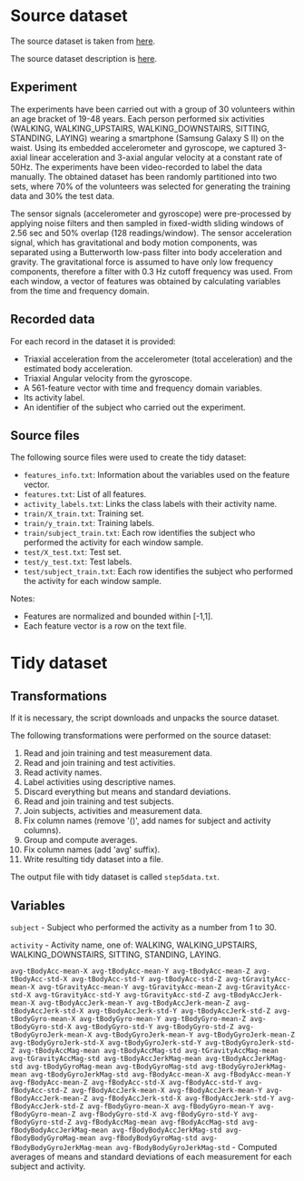 # Source dataset
The source dataset is taken from [here](https://d396qusza40orc.cloudfront.net/getdata%2Fprojectfiles%2FUCI%20HAR%20Dataset.zip).

The source dataset description is [here](http://archive.ics.uci.edu/ml/datasets/Human+Activity+Recognition+Using+Smartphones).

## Experiment

The experiments have been carried out with a group of 30 volunteers within an age bracket of 19-48 years. Each person performed six activities (WALKING, WALKING_UPSTAIRS, WALKING_DOWNSTAIRS, SITTING, STANDING, LAYING) wearing a smartphone (Samsung Galaxy S II) on the waist. Using its embedded accelerometer and gyroscope, we captured 3-axial linear acceleration and 3-axial angular velocity at a constant rate of 50Hz. The experiments have been video-recorded to label the data manually. The obtained dataset has been randomly partitioned into two sets, where 70% of the volunteers was selected for generating the training data and 30% the test data. 

The sensor signals (accelerometer and gyroscope) were pre-processed by applying noise filters and then sampled in fixed-width sliding windows of 2.56 sec and 50% overlap (128 readings/window). The sensor acceleration signal, which has gravitational and body motion components, was separated using a Butterworth low-pass filter into body acceleration and gravity. The gravitational force is assumed to have only low frequency components, therefore a filter with 0.3 Hz cutoff frequency was used. From each window, a vector of features was obtained by calculating variables from the time and frequency domain.

## Recorded data

For each record in the dataset it is provided: 
- Triaxial acceleration from the accelerometer (total acceleration) and the estimated body acceleration. 
- Triaxial Angular velocity from the gyroscope. 
- A 561-feature vector with time and frequency domain variables. 
- Its activity label. 
- An identifier of the subject who carried out the experiment.

## Source files

The following source files were used to create the tidy dataset:
* `features_info.txt`: Information about the variables used on the feature vector.
* `features.txt`: List of all features.
* `activity_labels.txt`: Links the class labels with their activity name.
* `train/X_train.txt`: Training set.
* `train/y_train.txt`: Training labels.
* `train/subject_train.txt`: Each row identifies the subject who performed the activity for each window sample.
* `test/X_test.txt`: Test set.
* `test/y_test.txt`: Test labels.
* `test/subject_train.txt`: Each row identifies the subject who performed the activity for each window sample.

Notes:
- Features are normalized and bounded within [-1,1].
- Each feature vector is a row on the text file.

# Tidy dataset

## Transformations

If it is necessary, the script downloads and unpacks the source dataset.

The following transformations were performed on the source dataset:

1. Read and join training and test measurement data.
2. Read and join training and test activities.
3. Read activity names.
4. Label activities using descriptive names.
5. Discard everything but means and standard deviations.
6. Read and join training and test subjects.
7. Join subjects, activities and measurement data.
8. Fix column names (remove '()', add names for subject and activity columns).
9. Group and compute averages.
10. Fix column names (add 'avg' suffix).
11. Write resulting tidy dataset into a file.

The output file with tidy dataset is called `step5data.txt`.

## Variables

`subject` - Subject who performed the activity as a number from 1 to 30.

`activity` - Activity name, one of: WALKING, WALKING_UPSTAIRS, WALKING_DOWNSTAIRS, SITTING, STANDING, LAYING.

`avg-tBodyAcc-mean-X avg-tBodyAcc-mean-Y avg-tBodyAcc-mean-Z avg-tBodyAcc-std-X avg-tBodyAcc-std-Y avg-tBodyAcc-std-Z avg-tGravityAcc-mean-X avg-tGravityAcc-mean-Y avg-tGravityAcc-mean-Z avg-tGravityAcc-std-X avg-tGravityAcc-std-Y avg-tGravityAcc-std-Z avg-tBodyAccJerk-mean-X avg-tBodyAccJerk-mean-Y avg-tBodyAccJerk-mean-Z avg-tBodyAccJerk-std-X avg-tBodyAccJerk-std-Y avg-tBodyAccJerk-std-Z avg-tBodyGyro-mean-X avg-tBodyGyro-mean-Y avg-tBodyGyro-mean-Z avg-tBodyGyro-std-X avg-tBodyGyro-std-Y avg-tBodyGyro-std-Z avg-tBodyGyroJerk-mean-X avg-tBodyGyroJerk-mean-Y avg-tBodyGyroJerk-mean-Z avg-tBodyGyroJerk-std-X avg-tBodyGyroJerk-std-Y avg-tBodyGyroJerk-std-Z avg-tBodyAccMag-mean avg-tBodyAccMag-std avg-tGravityAccMag-mean avg-tGravityAccMag-std avg-tBodyAccJerkMag-mean avg-tBodyAccJerkMag-std avg-tBodyGyroMag-mean avg-tBodyGyroMag-std avg-tBodyGyroJerkMag-mean avg-tBodyGyroJerkMag-std avg-fBodyAcc-mean-X avg-fBodyAcc-mean-Y avg-fBodyAcc-mean-Z avg-fBodyAcc-std-X avg-fBodyAcc-std-Y avg-fBodyAcc-std-Z avg-fBodyAccJerk-mean-X avg-fBodyAccJerk-mean-Y avg-fBodyAccJerk-mean-Z avg-fBodyAccJerk-std-X avg-fBodyAccJerk-std-Y avg-fBodyAccJerk-std-Z avg-fBodyGyro-mean-X avg-fBodyGyro-mean-Y avg-fBodyGyro-mean-Z avg-fBodyGyro-std-X avg-fBodyGyro-std-Y avg-fBodyGyro-std-Z avg-fBodyAccMag-mean avg-fBodyAccMag-std avg-fBodyBodyAccJerkMag-mean avg-fBodyBodyAccJerkMag-std avg-fBodyBodyGyroMag-mean avg-fBodyBodyGyroMag-std avg-fBodyBodyGyroJerkMag-mean avg-fBodyBodyGyroJerkMag-std` - Computed averages of means and standard deviations of each measurement for each subject and activity.
